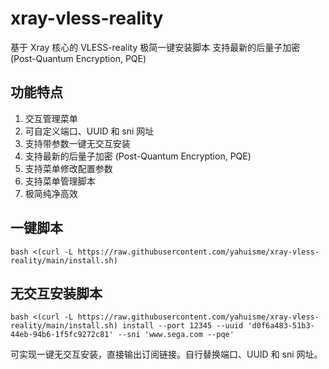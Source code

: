 # xray-vless-reality

基于 Xray 核心的 VLESS-reality 极简一键安装脚本
支持最新的后量子加密 (Post-Quantum Encryption, PQE)

## 功能特点

1. 交互管理菜单
2. 可自定义端口、UUID 和 sni 网址
3. 支持带参数一键无交互安装
4. 支持最新的后量子加密 (Post-Quantum Encryption, PQE)
5. 支持菜单修改配置参数
6. 支持菜单管理脚本
7. 极简纯净高效

## 一键脚本

```
bash <(curl -L https://raw.githubusercontent.com/yahuisme/xray-vless-reality/main/install.sh)
```

## 无交互安装脚本

```
bash <(curl -L https://raw.githubusercontent.com/yahuisme/xray-vless-reality/main/install.sh) install --port 12345 --uuid 'd0f6a483-51b3-44eb-94b6-1f5fc9272c81' --sni 'www.sega.com --pqe'
```

可实现一键无交互安装，直接输出订阅链接。自行替换端口、UUID 和 sni 网址。
